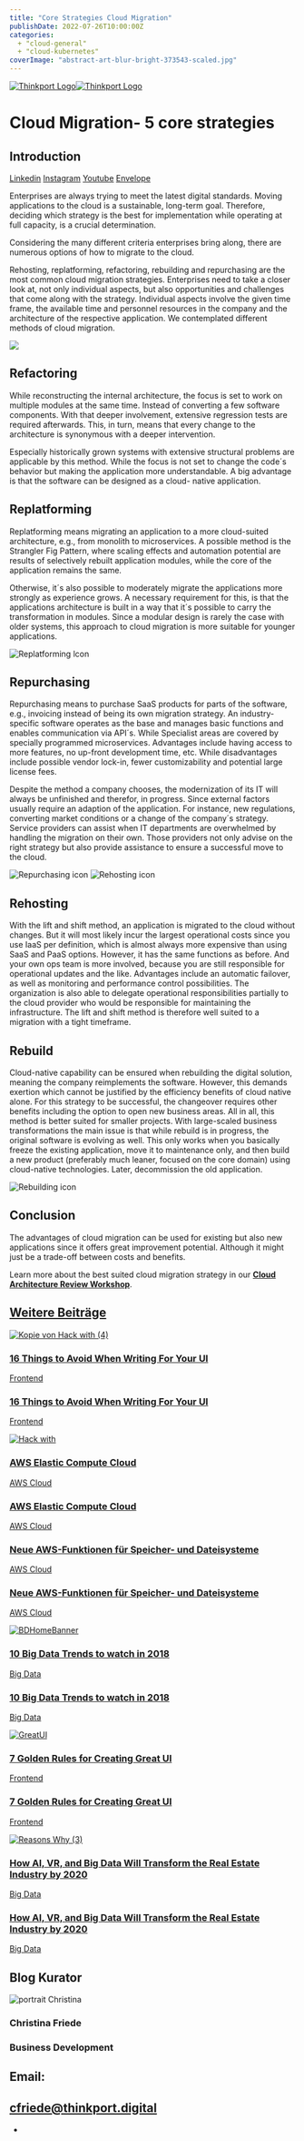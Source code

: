 ```yaml
---
title: "Core Strategies Cloud Migration"
publishDate: 2022-07-26T10:00:00Z
categories: 
  + "cloud-general"
  + "cloud-kubernetes"
coverImage: "abstract-art-blur-bright-373543-scaled.jpg"
---
```


 [![Thinkport Logo](images/Logo_horizontral_new-ovavzp5ztqmosy1yz1jrwr9fv5swhtoc0bky3tkc3g.png "Logo Bright Colours")](https://thinkport.digital)[![Thinkport Logo](images/Logo_horizontral_new-ovavzp5ztqmosy1yz1jrwr9fv5swhtoc0bky3tkc3g.png "Logo Bright Colours")](https://thinkport.digital)

# Cloud Migration- 5 core strategies

## Introduction

[Linkedin](https://www.linkedin.com/company/11759873) [Instagram](https://www.instagram.com/thinkport/) [Youtube](https://www.youtube.com/channel/UCnke3WYRT6bxuMK2t4jw2qQ) [Envelope](mailto:tdrechsel@thinkport.digital)[](#linksection)

Enterprises are always trying to meet the latest digital standards. Moving applications to the cloud is a sustainable, long-term goal. Therefore, deciding which strategy is the best for implementation while operating at full capacity, is a crucial determination.

Considering the many different criteria enterprises bring along, there are numerous options of how to migrate to the cloud.

Rehosting, replatforming, refactoring, rebuilding and repurchasing are the most common cloud migration strategies. Enterprises need to take a closer look at, not only individual aspects, but also opportunities and challenges that come along with the strategy. Individual aspects involve the given time frame, the available time and personnel resources in the company and the architecture of the respective application. We contemplated different methods of cloud migration.

![](images/Refactoring-300x300.png)

## Refactoring

While reconstructing the internal architecture, the focus is set to work on multiple modules at the same time. Instead of converting a few software components. With that deeper involvement, extensive regression tests are required afterwards. This, in turn, means that every change to the architecture is synonymous with a deeper intervention.

Especially historically grown systems with extensive structural problems are applicable by this method. While the focus is not set to change the code´s behavior but making the application more understandable. A big advantage is that the software can be designed as a cloud- native application.

## Replatforming

Replatforming means migrating an application to a more cloud-suited architecture, e.g., from monolith to microservices. A possible method is the Strangler Fig Pattern, where scaling effects and automation potential are results of selectively rebuilt application modules, while the core of the application remains the same.

Otherwise, it´s also possible to moderately migrate the applications more strongly as experience grows. A necessary requirement for this, is that the applications architecture is built in a way that it´s possible to carry the transformation in modules. Since a modular design is rarely the case with older systems, this approach to cloud migration is more suitable for younger applications.

![Replatforming lcon](images/Replatforming-300x300.png)

## Repurchasing

Repurchasing means to purchase SaaS products for parts of the software, e.g., invoicing instead of being its own migration strategy. An industry-specific software operates as the base and manages basic functions and enables communication via API´s. While Specialist areas are covered by specially programmed microservices. Advantages include having access to more features, no up-front development time, etc. While disadvantages include possible vendor lock-in, fewer customizability and potential large license fees.

Despite the method a company chooses, the modernization of its IT will always be unfinished and therefor, in progress. Since external factors usually require an adaption of the application. For instance, new regulations, converting market conditions or a change of the company´s strategy. Service providers can assist when IT departments are overwhelmed by handling the migration on their own. Those providers not only advise on the right strategy but also provide assistance to ensure a successful move to the cloud.

![Repurchasing icon](images/Repurchasing-300x300.png) ![Rehosting icon](images/Rehosting-300x300.png)

## Rehosting

With the lift and shift method, an application is migrated to the cloud without changes. But it will most likely incur the largest operational costs since you use IaaS per definition, which is almost always more expensive than using SaaS and PaaS options. However, it has the same functions as before. And your own ops team is more involved, because you are still responsible for operational updates and the like. Advantages include an automatic failover, as well as monitoring and performance control possibilities. The organization is also able to delegate operational responsibilities partially to the cloud provider who would be responsible for maintaining the infrastructure. The lift and shift method is therefore well suited to a migration with a tight timeframe.

## Rebuild

Cloud-native capability can be ensured when rebuilding the digital solution, meaning the company reimplements the software. However, this demands exertion which cannot be justified by the efficiency benefits of cloud native alone. For this strategy to be successful, the changeover requires other benefits including the option to open new business areas. All in all, this method is better suited for smaller projects. With large-scaled business transformations the main issue is that while rebuild is in progress, the original software is evolving as well. This only works when you basically freeze the existing application, move it to maintenance only, and then build a new product (preferably much leaner, focused on the core domain) using cloud-native technologies. Later, decommission the old application.

![Rebuilding icon](images/Rebuilding-300x300.png)

## Conclusion

The advantages of cloud migration can be used for existing but also new applications since it offers great improvement potential. Although it might just be a trade-off between costs and benefits.

Learn more about the best suited cloud migration strategy in our **[Cloud Architecture Review Workshop](https://thinkport.digital/cloud-architecture-review/)**.

## [Weitere Beiträge](https://thinkport.digital/blog)

[![Kopie von Hack with (4)](images/Kopie-von-Hack-with-4.png "Kopie von Hack with (4)")](https://thinkport.digital/16-things-to-avoid-when-writing-for-your-ui/)

### [16 Things to Avoid When Writing For Your UI](https://thinkport.digital/16-things-to-avoid-when-writing-for-your-ui/ "16 Things to Avoid When Writing For Your UI")

[Frontend](https://thinkport.digital/category/frontend/)

### [16 Things to Avoid When Writing For Your UI](https://thinkport.digital/16-things-to-avoid-when-writing-for-your-ui/ "16 Things to Avoid When Writing For Your UI")

[Frontend](https://thinkport.digital/category/frontend/)

[![Hack with](images/Hack-with.png "Hack with")](https://thinkport.digital/aws-ec2/)

### [AWS Elastic Compute Cloud](https://thinkport.digital/aws-ec2/ "AWS Elastic Compute Cloud")

[AWS Cloud](https://thinkport.digital/category/aws-cloud/)

### [AWS Elastic Compute Cloud](https://thinkport.digital/aws-ec2/ "AWS Elastic Compute Cloud")

[AWS Cloud](https://thinkport.digital/category/aws-cloud/)

### [Neue AWS-Funktionen für Speicher- und Dateisysteme](https://thinkport.digital/neue-aws-funktionen-fur-speicher-und-dateisysteme/ "Neue AWS-Funktionen für Speicher- und Dateisysteme")

[AWS Cloud](https://thinkport.digital/category/aws-cloud/)

### [Neue AWS-Funktionen für Speicher- und Dateisysteme](https://thinkport.digital/neue-aws-funktionen-fur-speicher-und-dateisysteme/ "Neue AWS-Funktionen für Speicher- und Dateisysteme")

[AWS Cloud](https://thinkport.digital/category/aws-cloud/)

[![BDHomeBanner](images/BDHomeBanner-e1535112378878.png "BDHomeBanner")](https://thinkport.digital/10-big-data-trends-to-watch-in-2018/)

### [10 Big Data Trends to watch in 2018](https://thinkport.digital/10-big-data-trends-to-watch-in-2018/ "10 Big Data Trends to watch in 2018")

[Big Data](https://thinkport.digital/category/big-data/)

### [10 Big Data Trends to watch in 2018](https://thinkport.digital/10-big-data-trends-to-watch-in-2018/ "10 Big Data Trends to watch in 2018")

[Big Data](https://thinkport.digital/category/big-data/)

[![GreatUI](images/Kopie-von-Hack-with.png "GreatUI")](https://thinkport.digital/7-golden-rules-for-creating-great-ui/)

### [7 Golden Rules for Creating Great UI](https://thinkport.digital/7-golden-rules-for-creating-great-ui/ "7 Golden Rules for Creating Great UI")

[Frontend](https://thinkport.digital/category/frontend/)

### [7 Golden Rules for Creating Great UI](https://thinkport.digital/7-golden-rules-for-creating-great-ui/ "7 Golden Rules for Creating Great UI")

[Frontend](https://thinkport.digital/category/frontend/)

[![Reasons Why (3)](images/Reasons-Why-3.png "Reasons Why (3)")](https://thinkport.digital/how-ai-vr-and-big-data-will-transform-the-real-estate-industry-by-2020/)

### [How AI, VR, and Big Data Will Transform the Real Estate Industry by 2020](https://thinkport.digital/how-ai-vr-and-big-data-will-transform-the-real-estate-industry-by-2020/ "How AI, VR, and Big Data Will Transform the Real Estate Industry by 2020")

[Big Data](https://thinkport.digital/category/big-data/)

### [How AI, VR, and Big Data Will Transform the Real Estate Industry by 2020](https://thinkport.digital/how-ai-vr-and-big-data-will-transform-the-real-estate-industry-by-2020/ "How AI, VR, and Big Data Will Transform the Real Estate Industry by 2020")

[Big Data](https://thinkport.digital/category/big-data/)

## Blog Kurator

![portrait Christina](images/Christina.png)

### Christina Friede

### Business Development

## Email:

## [cfriede@thinkport.digital](mailto:cfriede@thinkport.digital)

*  [](https://www.linkedin.com/in/christina-friede-2a6426168/)
